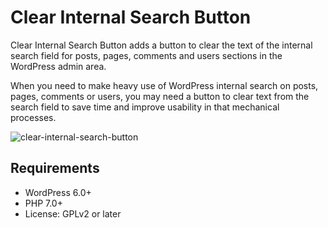 # Clear Internal Search Button
Clear Internal Search Button adds a button to clear the text of the internal search field for posts, pages, comments and users sections in the WordPress admin area.

When you need to make heavy use of WordPress internal search on posts, pages, comments or users, you may need a button to clear text from the search field to save time and improve usability in that mechanical processes.

![clear-internal-search-button](https://github.com/marcarmengou/clear-internal-search-button/assets/83702259/17af922b-36e4-4692-9448-acd0b18c4cc5)

## Requirements
- WordPress 6.0+
- PHP 7.0+
- License: GPLv2 or later
